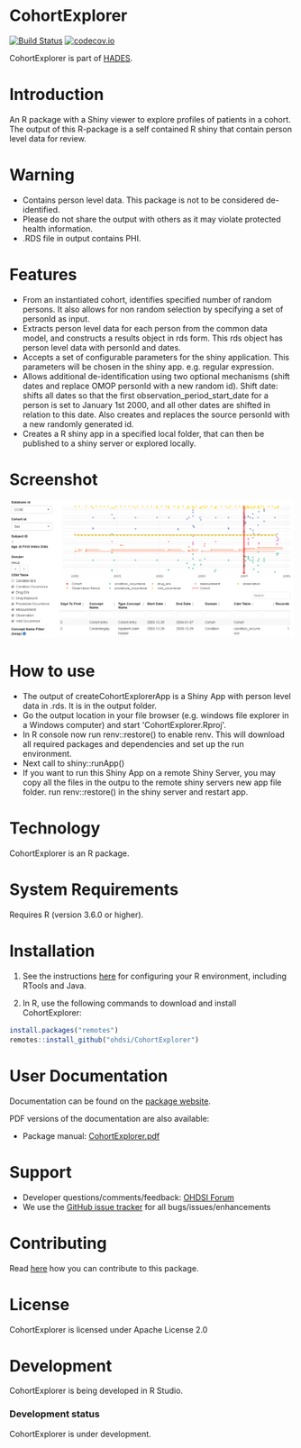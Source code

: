 CohortExplorer
==============

[![Build Status](https://github.com/OHDSI/CohortExplorer/workflows/R-CMD-check/badge.svg)](https://github.com/OHDSI/CohortExplorer/actions?query=workflow%3AR-CMD-check)
[![codecov.io](https://codecov.io/github/OHDSI/CohortExplorer/coverage.svg?branch=main)](https://codecov.io/github/OHDSI/CohortExplorer?branch=main)

CohortExplorer is part of [HADES](https://ohdsi.github.io/Hades).

Introduction
============

An R package with a Shiny viewer to explore profiles of patients in a cohort. The output of this R-package is a self contained R shiny that contain person level data for review. 

Warning
=======

- Contains person level data. This package is not to be considered de-identified.
- Please do not share the output with others as it may violate protected health information.
- .RDS file in output contains PHI.

Features
========

- From an instantiated cohort, identifies specified number of random persons. It also allows for non random selection by specifying a set of personId as input.
- Extracts person level data for each person from the common data model, and constructs a results object in rds form. This rds object has person level data with personId and dates.
- Accepts a set of configurable parameters for the shiny application. This parameters will be chosen in the shiny app. e.g. regular expression.
- Allows additional de-identification using two optional mechanisms (shift dates and replace OMOP personId with a new random id). Shift date: shifts all dates so that the first observation_period_start_date for a person is set to January 1st 2000, and all other dates are shifted in relation to this date. Also creates and replaces the source personId with a new randomly generated id.
- Creates a R shiny app in a specified local folder, that can then be published to a shiny server or explored locally.

Screenshot
==========

![CohortExplorer Shiny app screenshot](https://github.com/OHDSI/CohortExplorer/raw/main/extras/Screenshot.png "CohortExplorer Shiny app")

How to use
==========

- The output of createCohortExplorerApp is a Shiny App with person level data in .rds. It is in the output folder.
- Go the output location in your file browser (e.g. windows file explorer in a Windows computer) and start 'CohortExplorer.Rproj'.
- In R console now run renv::restore() to enable renv. This will download all required packages and dependencies and set up the run environment. 
- Next call to shiny::runApp() 
- If you want to run this Shiny App on a remote Shiny Server, you may copy all the files in the outpu to the remote shiny servers new app file folder. run renv::restore() in the shiny server and restart app.

Technology
==========
CohortExplorer is an R package.

System Requirements
===================
Requires R (version 3.6.0 or higher). 

Installation
=============
1. See the instructions [here](https://ohdsi.github.io/Hades/rSetup.html) for configuring your R environment, including RTools and Java.

2. In R, use the following commands to download and install CohortExplorer:

  ```r
  install.packages("remotes")
  remotes::install_github("ohdsi/CohortExplorer")
  ```

User Documentation
==================
Documentation can be found on the [package website](https://ohdsi.github.io/CohortExplorer).

PDF versions of the documentation are also available:
* Package manual: [CohortExplorer.pdf](https://raw.githubusercontent.com/OHDSI/CohortExplorer/main/extras/CohortExplorer.pdf)

Support
=======
* Developer questions/comments/feedback: <a href="http://forums.ohdsi.org/c/developers">OHDSI Forum</a>
* We use the <a href="https://github.com/OHDSI/CohortExplorer/issues">GitHub issue tracker</a> for all bugs/issues/enhancements

Contributing
============
Read [here](https://ohdsi.github.io/Hades/contribute.html) how you can contribute to this package.

License
=======
CohortExplorer is licensed under Apache License 2.0

Development
===========
CohortExplorer is being developed in R Studio.

### Development status

CohortExplorer is under development.
